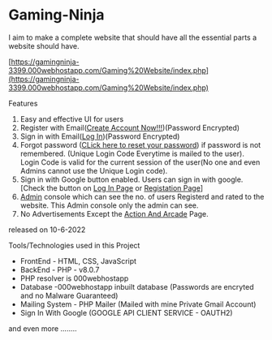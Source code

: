 # Gaming-Ninja

I aim to make a complete website that should have all the essential parts a website should have.

[https://gamingninja-3399.000webhostapp.com/Gaming%20Website/index.php](https://gamingninja-3399.000webhostapp.com/Gaming%20Website/index.php)

Features

1. Easy and effective UI for users
2. Register with Email([Create Account Now!!!](https://gamingninja-3399.000webhostapp.com/regis.php))(Password Encrypted)
3. Sign in with Email([Log In](https://gamingninja-3399.000webhostapp.com/login.php))(Password Encrypted)
4. Forgot password ([CLick here to reset your password](https://gamingninja-3399.000webhostapp.com/forgot3.php)) if password is not remembered. (Unique Login Code Everytime is mailed to the user). Login Code is valid for the current session of the user(No one and even Admins cannot use the Unique Login code).
5. Sign in with Google button enabled. Users can sign in with google. [Check the button on [Log In Page](https://gamingninja-3399.000webhostapp.com/login.php) or [Registation Page](https://gamingninja-3399.000webhostapp.com/regis.php)]
6. [Admin](https://gamingninja-3399.000webhostapp.com/Gaming%20Website/SuperUser.php) console which can see the no. of users Registerd and rated to the website. This Admin console only the admin can see.
7. No Advertisements Except the [Action And Arcade](https://gamingninja-3399.000webhostapp.com/Gaming%20Website/Action%20And%20Arcade.php) Page.

released on 10-6-2022

Tools/Technologies used in this Project

* FrontEnd - HTML, CSS, JavaScript
* BackEnd - PHP - v8.0.7
* PHP resolver is 000webhostapp
* Database -000webhostapp inbuilt database (Passwords are encryted and no Malware Guaranteed)
* Mailing System - PHP Mailer (Mailed with mine Private Gmail Account)
* Sign In With Google (GOOGLE API CLIENT SERVICE - OAUTH2)

and even more ........
